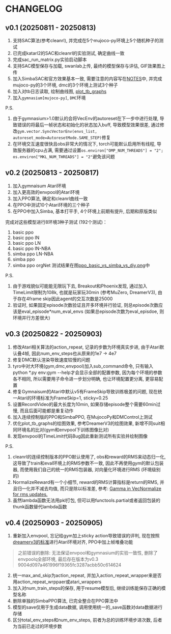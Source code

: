 # CHANGELOG
## v0.1 (20250811 - 20250813)
1. 支持SAC算法(参考cleanrl), 并完成在5个mujoco-py环境上5个随机种子的测试
2. 已完成katarl2的SAC和cleanrl的实验测试, 确定曲线一致
3. 完成sac_run_matrix.py实验启动脚本
4. 支持SAC模型保存与加载, swanlab上传, 最终的模型保存与评估, GIF效果图上传
5. 加入SimbaSAC和官方效果基本一致, 需要注意的内容写在[NOTES](./NOTES.md)中, 并完成mujoco-py的3个环境, dmc的3个环境上测试3个种子
6. 加入对tb日志读取, 绘制曲线图, [plot_tb_graphs](./demos/common/plot_tb_graphs.py)
7. 加入`gymnasium[mujoco-py]`, `DMC`环境

P.S.
1. 由于gymnasium>1.0默认的会将VecEnv的autoreset在下一步中进行处理, 导致错误的将最后一帧状态和初始化的状态加入buff, 导致模型效果很差, 通过修改`gym.vector.SyncVectorEnv(envs_list, autoreset_mode=AutoresetMode.SAME_STEP)`修复
2. 在环境交互速度很快且obs非常大的情况下, torch可能默认启用所有线程, 导致服务器的cpu占满, 需要通过设置`os.environ["OMP_NUM_THREADS"] = "2"; os.environ["MKL_NUM_THREADS"] = "2"`避免该问题

## v0.2 (20250813 - 20250817)
1. 加入gymnaisum Atari环境
2. 加入更高效的envpool的Atari环境
3. 加入PPO算法, 确定和cleanrl曲线一致
4. 在PPO中测试10个Atari环境的三个种子
5. 在PPO中加入Simba, 基本打平手, 4个环境上前期有提升, 后期和原版类似

完成对这些模型进行8环境3种子测试 (192个测试)：
1. basic ppo
2. basic ppo IN
3. basic ppo LN
4. basic ppo IN-NBA
5. simba ppo LN-NBA
6. simba ppo
7. simba ppo orgNet
测试结果在图[ppo_basic_vs_simba_vs_diy.png](./assets/ppo_basic_vs_simba_vs_diy.png)中

P.S.
1. 由于游戏貌似可能能无限玩下去, Breakout和Phoenix发现, 通过加入TimeLimit限制为108k, 也就是玩家玩30min (参考MuZero, DreamerV3), 由于存在4frame skip因此agent的交互次数是25000
2. 验证时, 如果固定episode次数验证且开多环境并行验证, 则总episode次数应该是eval_episode*num_eval_envs (如果总episode次数为eval_episdoe, 则环境并行方差很大)

## v0.3 (20250822 - 20250903)
1. 修改Atari相关算法的action_repeat, 记录的步数为环境真实步进, 由于Atari默认叠4帧, 因此num_env_steps也从原来的1e7 -> 4e7
2. 修复DMC默认渲染导致速度较慢的问题
3. tyro中对大环境(gym,dmc,envpool)加入sub_command命令, 只有输入python *.py env:gym --help才会显示全部的配置参数, 因为每个环境的参数各不相同, 所以需要用子命令进一步划分明确, 也让环境配置更分离, 更容易配置
4. 修复Gymnaisum的Atari中默认v5有FrameSkip导致训练极差的问题, 现在统一Atari的环境标准为FrameSkip=1, sticky=0.25
5. 设置RecordVideo的最大长度为10min, 如果存储episode整个需要60min过慢, 而且后面可能都是重复动作
6. 加入连续控制版的PPO和SimbaPPO, 在MujocoPy和DMControl上测试
7. 优化plot_tb_graphs的绘图效果, 参考DreamerV3的绘图效果, 新增不同suit相同环境名的比对(gym和envpool下训练图像比对)
8. 发现envpool的TimeLimit代码Bug因此重新测试所有实验并绘制图像

P.S.
1. cleanrl的连续控制版本的PPO默认使用了, obs和reward的RMS来动态归一化, 这导致了train和eval环境上的RMS参数不一致, 因此不再使用gym的默认包装器, 而使用我们自己的统一的RMS包装器, 对向量化环境进行RMS (环境级别的)
2. NormalizeReward有一个小细节, reward的RMS计算指标是return的RMS, 并且归一化并不减去均值, 而只是除以标准差, 参考: [Gamma in VecNormalize for rms updates.](https://github.com/openai/baselines/issues/538)
3. 虽然lambda函数无法用pkl打包, 但可以用functools.partial或者返回包装的thunk函数替代lambda函数


## v0.4 (20250903 - 20250905)
1. 重新加入envpool, 忘记给gym加上sticky action导致错误的评判, 现在按照[dreamerv3的标准](https://github.com/danijar/dreamerv3/blob/main/embodied/envs/atari.py)进行Atari环境对齐, PPO中加上帧堆叠功能
> 之前错误的删除: 无法保证envpool和gymnasium的实验一致性, 删除了envpoolq全部环境, 最后存在版本为v0.3 9004d097a461996f19365fc3287acbb50c614624
2. 统一max_and_skip为action_repeat, 并加入action_repeat_wrapper来是否用action_repeat_wrppaer或atari_wrappers
3. 加入对num_train_steps的保存, 用于resume模型后, 继续训练能保存正确的模型名称
4. 删除单独的SimbaPPO算法, 已完全整合在PPO算法中
5. 模型的save仅用于生成data数据, 调用使用统一的_save函数对data数据进行存储
6. 区分total_env_steps和num_env_steps, 前者为总的训练环境步进次数, 后者为当前已走过的环境步数

